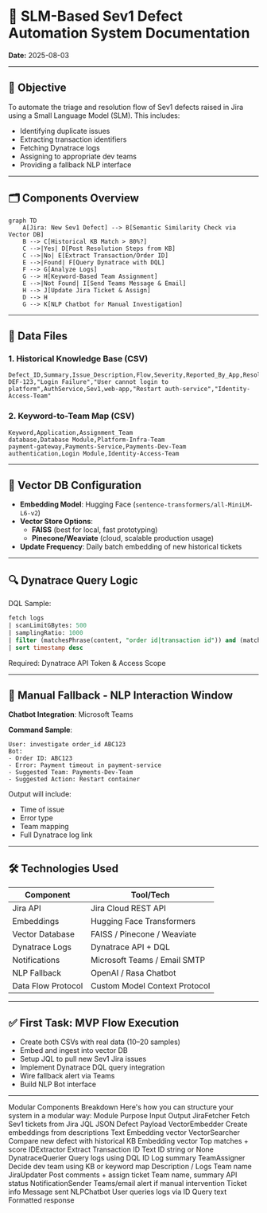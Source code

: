 ﻿# 📘 SLM-Based Sev1 Defect Automation System Documentation

**Date:** 2025-08-03

---

## 🧩 Objective

To automate the triage and resolution flow of Sev1 defects raised in Jira using a Small Language Model (SLM). This includes:

- Identifying duplicate issues
- Extracting transaction identifiers
- Fetching Dynatrace logs
- Assigning to appropriate dev teams
- Providing a fallback NLP interface

---

## 🗂️ Components Overview

```mermaid
graph TD
    A[Jira: New Sev1 Defect] --> B[Semantic Similarity Check via Vector DB]
    B --> C[Historical KB Match > 80%?]
    C -->|Yes| D[Post Resolution Steps from KB]
    C -->|No| E[Extract Transaction/Order ID]
    E -->|Found| F[Query Dynatrace with DQL]
    F --> G[Analyze Logs]
    G --> H[Keyword-Based Team Assignment]
    E -->|Not Found| I[Send Teams Message & Email]
    H --> J[Update Jira Ticket & Assign]
    D --> H
    G --> K[NLP Chatbot for Manual Investigation]
```

---

## 📂 Data Files

### 1. Historical Knowledge Base (CSV)
```csv
Defect_ID,Summary,Issue_Description,Flow,Severity,Reported_By_App,Resolution_Steps,Solving_Team
DEF-123,"Login Failure","User cannot login to platform",AuthService,Sev1,web-app,"Restart auth-service","Identity-Access-Team"
```

### 2. Keyword-to-Team Map (CSV)
```csv
Keyword,Application,Assignment_Team
database,Database Module,Platform-Infra-Team
payment-gateway,Payments-Service,Payments-Dev-Team
authentication,Login Module,Identity-Access-Team
```

---

## 🧠 Vector DB Configuration

- **Embedding Model**: Hugging Face (`sentence-transformers/all-MiniLM-L6-v2`)
- **Vector Store Options**:
  - **FAISS** (best for local, fast prototyping)
  - **Pinecone/Weaviate** (cloud, scalable production usage)
- **Update Frequency**: Daily batch embedding of new historical tickets

---

## 🔍 Dynatrace Query Logic

DQL Sample:
```sql
fetch logs
| scanLimitGBytes: 500
| samplingRatio: 1000
| filter (matchesPhrase(content, "order id|transaction id")) and (matchesPhrase(content, "xxxx"))
| sort timestamp desc
```

Required: Dynatrace API Token & Access Scope

---

## 📡 Manual Fallback - NLP Interaction Window

**Chatbot Integration**: Microsoft Teams

**Command Sample**:
```
User: investigate order_id ABC123
Bot:
- Order ID: ABC123
- Error: Payment timeout in payment-service
- Suggested Team: Payments-Dev-Team
- Suggested Action: Restart container
```
Output will include:
- Time of issue
- Error type
- Team mapping
- Full Dynatrace log link

---

## 🛠️ Technologies Used

| Component             | Tool/Tech                        |
|-----------------------|----------------------------------|
| Jira API              | Jira Cloud REST API              |
| Embeddings            | Hugging Face Transformers        |
| Vector Database       | FAISS / Pinecone / Weaviate      |
| Dynatrace Logs        | Dynatrace API + DQL              |
| Notifications         | Microsoft Teams / Email SMTP     |
| NLP Fallback          | OpenAI / Rasa Chatbot            |
| Data Flow Protocol    | Custom Model Context Protocol    |

---

## ✅ First Task: MVP Flow Execution

- Create both CSVs with real data (10–20 samples)
- Embed and ingest into vector DB
- Setup JQL to pull new Sev1 Jira issues
- Implement Dynatrace DQL query integration
- Wire fallback alert via Teams
- Build NLP Bot interface

---

Modular Components Breakdown
Here's how you can structure your system in a modular way:
ModulePurposeInputOutputJiraFetcherFetch Sev1 tickets from JiraJQLJSON Defect PayloadVectorEmbedderCreate embeddings from descriptionsTextEmbedding vectorVectorSearcherCompare new defect with historical KBEmbedding vectorTop matches + scoreIDExtractorExtract Transaction IDTextID string or NoneDynatraceQuerierQuery logs using DQLIDLog summaryTeamAssignerDecide dev team using KB or keyword mapDescription / LogsTeam nameJiraUpdaterPost comments + assign ticketTeam name, summaryAPI statusNotificationSenderTeams/email alert if manual interventionTicket infoMessage sentNLPChatbotUser queries logs via IDQuery textFormatted response
